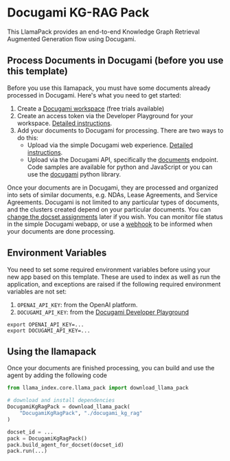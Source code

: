 # Docugami KG-RAG Pack

This LlamaPack provides an end-to-end Knowledge Graph Retrieval Augmented Generation flow using Docugami.

## Process Documents in Docugami (before you use this template)

Before you use this llamapack, you must have some documents already processed in Docugami. Here's what you need to get started:

1. Create a [Docugami workspace](https://app.docugami.com/) (free trials available)
1. Create an access token via the Developer Playground for your workspace. [Detailed instructions](https://help.docugami.com/home/docugami-api).
1. Add your documents to Docugami for processing. There are two ways to do this:
   - Upload via the simple Docugami web experience. [Detailed instructions](https://help.docugami.com/home/adding-documents).
   - Upload via the Docugami API, specifically the [documents](https://api-docs.docugami.com/#tag/documents/operation/upload-document) endpoint. Code samples are available for python and JavaScript or you can use the [docugami](https://pypi.org/project/docugami/) python library.

Once your documents are in Docugami, they are processed and organized into sets of similar documents, e.g. NDAs, Lease Agreements, and Service Agreements. Docugami is not limited to any particular types of documents, and the clusters created depend on your particular documents. You can [change the docset assignments](https://help.docugami.com/home/working-with-the-doc-sets-view) later if you wish. You can monitor file status in the simple Docugami webapp, or use a [webhook](https://api-docs.docugami.com/#tag/webhooks) to be informed when your documents are done processing.

## Environment Variables

You need to set some required environment variables before using your new app based on this template. These are used to index as well as run the application, and exceptions are raised if the following required environment variables are not set:

1. `OPENAI_API_KEY`: from the OpenAI platform.
1. `DOCUGAMI_API_KEY`: from the [Docugami Developer Playground](https://help.docugami.com/home/docugami-api)

```shell
export OPENAI_API_KEY=...
export DOCUGAMI_API_KEY=...
```

## Using the llamapack

Once your documents are finished processing, you can build and use the agent by adding the following code

```python
from llama_index.core.llama_pack import download_llama_pack

# download and install dependencies
DocugamiKgRagPack = download_llama_pack(
    "DocugamiKgRagPack", "./docugami_kg_rag"
)

docset_id = ...
pack = DocugamiKgRagPack()
pack.build_agent_for_docset(docset_id)
pack.run(...)
```

